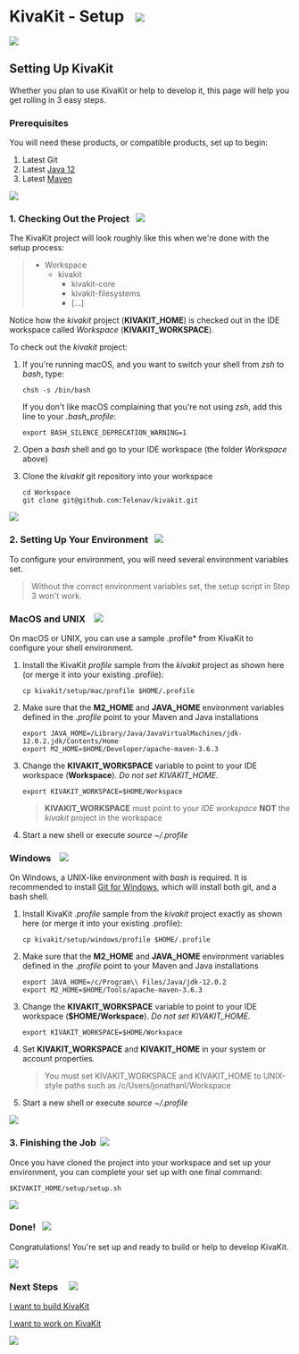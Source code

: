 # KivaKit - Setup   ![](https://www.kivakit.org/images/box-40.png)

![](https://www.kivakit.org/images/horizontal-line.png)

## Setting Up KivaKit

Whether you plan to use KivaKit or help to develop it, this page will help you get rolling in 3 easy steps.

### Prerequisites

You will need these products, or compatible products, set up to begin:

1. Latest Git
2. Latest [Java 12](https://www.oracle.com/java/technologies/javase/jdk12-archive-downloads.html)
3. Latest [Maven](https://maven.apache.org/download.cgi)

![](https://www.kivakit.org/images/horizontal-line.png)

### 1. Checking Out the Project   ![](https://www.kivakit.org/images/down-arrow-32.png)

The KivaKit project will look roughly like this when we're done with the setup process:

> * Workspace
>   * kivakit
>     * kivakit-core
>     * kivakit-filesystems
>     * [...]

Notice how the *kivakit* project (**KIVAKIT_HOME**) is checked out in the IDE workspace called
*Workspace* (**KIVAKIT_WORKSPACE**).

To check out the *kivakit* project:

1. If you're running macOS, and you want to switch your shell from *zsh* to *bash*, type:

       chsh -s /bin/bash

   If you don't like macOS complaining that you're not using *zsh*, add this line to your *.bash_profile*:

       export BASH_SILENCE_DEPRECATION_WARNING=1

2. Open a *bash* shell and go to your IDE workspace (the folder *Workspace* above)
3. Clone the *kivakit* git repository into your workspace

       cd Workspace 
       git clone git@github.com:Telenav/kivakit.git

![](https://www.kivakit.org/images/horizontal-line.png)

### 2. Setting Up Your Environment   ![](https://www.kivakit.org/images/box-40.png)

To configure your environment, you will need several environment variables set.

> Without the correct environment variables set, the setup script in Step 3 won't work.

### MacOS and UNIX    ![](https://www.kivakit.org/images/bluebook-32.png)

On macOS or UNIX, you can use a sample .profile* from KivaKit to configure your shell environment.

1. Install the KivaKit *profile* sample from the *kivakit* project as shown here (or merge
   it into your existing .profile):

       cp kivakit/setup/mac/profile $HOME/.profile

2. Make sure that the **M2_HOME** and **JAVA_HOME** environment variables defined in the
   *.profile* point to your Maven and Java installations

       export JAVA_HOME=/Library/Java/JavaVirtualMachines/jdk-12.0.2.jdk/Contents/Home 
       export M2_HOME=$HOME/Developer/apache-maven-3.6.3

3. Change the **KIVAKIT_WORKSPACE** variable to point to your IDE workspace (**Workspace**).
   _Do not set KIVAKIT_HOME._

       export KIVAKIT_WORKSPACE=$HOME/Workspace

   > **KIVAKIT_WORKSPACE** must point to your *IDE workspace* **NOT** the *kivakit* project in the workspace

4. Start a new shell or execute *source ~/.profile*

### Windows &nbsp;&nbsp; ![](https://www.kivakit.org/images/window-32.png)

On Windows, a UNIX-like environment with *bash* is required. It is recommended to install [Git for Windows](https://gitforwindows.org/),
which will install both git, and a bash shell.

1. Install KivaKit *.profile* sample from the *kivakit* project exactly as shown here (or merge
   it into your existing .profile):

       cp kivakit/setup/windows/profile $HOME/.profile

2. Make sure that the **M2_HOME** and **JAVA_HOME** environment variables defined in the *.profile*
   point to your Maven and Java installations

       export JAVA_HOME=/c/Program\\ Files/Java/jdk-12.0.2 
       export M2_HOME=$HOME/Tools/apache-maven-3.6.3

3. Change the **KIVAKIT_WORKSPACE** variable to point to your IDE workspace (**$HOME/Workspace**).
   _Do not set KIVAKIT_HOME._

       export KIVAKIT_WORKSPACE=$HOME/Workspace

4. Set **KIVAKIT_WORKSPACE** and **KIVAKIT_HOME** in your system or account properties.

   > You must set KIVAKIT_WORKSPACE and KIVAKIT_HOME to UNIX-style paths such as /c/Users/jonathanl/Workspace

5. Start a new shell or execute *source ~/.profile*

![](https://www.kivakit.org/images/horizontal-line.png)

### 3. Finishing the Job  ![](https://www.kivakit.org/images/stars-48.png)

Once you have cloned the project into your workspace and set up your environment,
you can complete your set up with one final command:

    $KIVAKIT_HOME/setup/setup.sh

![](https://www.kivakit.org/images/horizontal-line.png)

### Done!   ![](https://www.kivakit.org/images/rocket-40.png)

Congratulations! You're set up and ready to build or help to develop KivaKit.

![](https://www.kivakit.org/images/horizontal-line.png)

### Next Steps &nbsp; &nbsp;  ![](https://www.kivakit.org/images/footprints-40.png)

[I want to build KivaKit](building.md)

[I want to work on KivaKit](../developing/index.md)


![](https://www.kivakit.org/images/horizontal-line.png)
